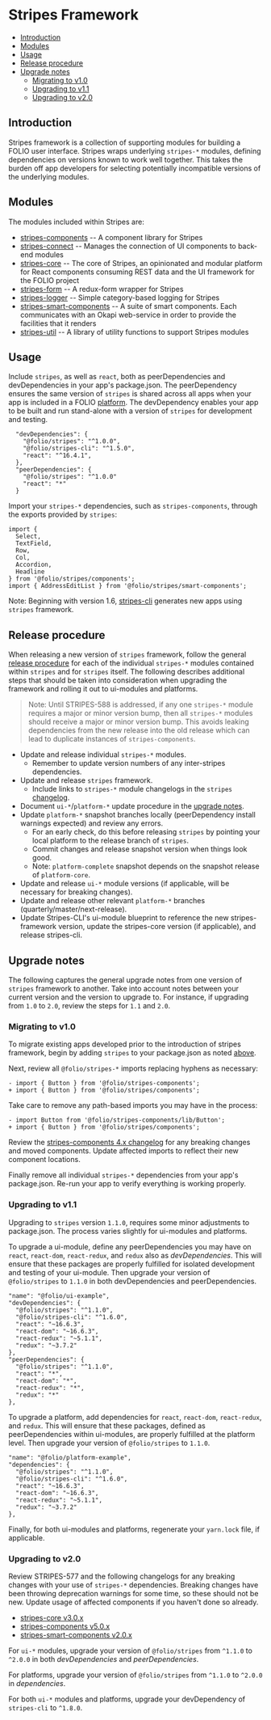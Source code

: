 # Stripes Framework

* [Introduction](#introduction)
* [Modules](#modules)
* [Usage](#usage)
* [Release procedure](#release-procedure)
* [Upgrade notes](#upgrade-notes)
    * [Migrating to v1.0](#migrating-to-v10)
    * [Upgrading to v1.1](#upgrading-to-v11)
    * [Upgrading to v2.0](#upgrading-to-v20)


## Introduction

Stripes framework is a collection of supporting modules for building a FOLIO user interface.  Stripes wraps underlying `stripes-*` modules, defining dependencies on versions known to work well together.  This takes the burden off app developers for selecting potentially incompatible versions of the underlying modules.


## Modules

The modules included within Stripes are:
* [stripes-components](https://github.com/folio-org/stripes-components) -- A component library for Stripes
* [stripes-connect](https://github.com/folio-org/stripes-connect) -- Manages the connection of UI components to back-end modules
* [stripes-core](https://github.com/folio-org/stripes-core) -- The core of Stripes, an opinionated and modular platform for React components consuming REST data and the UI framework for the FOLIO project
* [stripes-form](https://github.com/folio-org/stripes-form) -- A redux-form wrapper for Stripes
* [stripes-logger](https://github.com/folio-org/stripes-logger) -- Simple category-based logging for Stripes
* [stripes-smart-components](https://github.com/folio-org/stripes-smart-components) -- A suite of smart components. Each communicates with an Okapi web-service in order to provide the facilities that it renders
* [stripes-util](https://github.com/folio-org/stripes-util) -- A library of utility functions to support Stripes modules


## Usage

Include `stripes`, as well as `react`, both as peerDependencies and devDependencies in your app's package.json. The peerDependency ensures the same version of `stripes` is shared across all apps when your app is included in a FOLIO [platform](https://github.com/folio-org/stripes-sample-platform).  The devDependency enables your app to be built and run stand-alone with a version of `stripes` for development and testing.
```
  "devDependencies": {
    "@folio/stripes": "^1.0.0",
    "@folio/stripes-cli": "^1.5.0",
    "react": "^16.4.1",
  },
  "peerDependencies": {
    "@folio/stripes": "^1.0.0"
    "react": "*"
  }
```

Import your `stripes-*` dependencies, such as `stripes-components`, through the exports provided by `stripes`:
```
import {
  Select,
  TextField,
  Row,
  Col,
  Accordion,
  Headline
} from '@folio/stripes/components';
import { AddressEditList } from '@folio/stripes/smart-components';
```

Note: Beginning with version 1.6, [stripes-cli](https://github.com/folio-org/stripes-cli) generates new apps using `stripes` framework.


## Release procedure

When releasing a new version of `stripes` framework, follow the general [release procedure](./release-procedure.md) for each of the individual `stripes-*` modules contained within `stripes` and for `stripes` itself.  The following describes additional steps that should be taken into consideration when upgrading the framework and rolling it out to ui-modules and platforms.

> Note: Until STRIPES-588 is addressed, if any one `stripes-*` module requires a major or minor version bump, then all `stripes-*` modules should receive a major or minor version bump.  This avoids leaking dependencies from the new release into the old release which can lead to duplicate instances of `stripes-components`.

* Update and release individual `stripes-*` modules.
  * Remember to update version numbers of any inter-stripes dependencies.
* Update and release `stripes` framework.
  * Include links to `stripes-*` module changelogs in the `stripes` [changelog](https://github.com/folio-org/stripes/blob/master/CHANGELOG.md).
* Document `ui-*`/`platform-*` update procedure in the [upgrade notes](#upgrade-notes).
* Update `platform-*` snapshot branches locally (peerDependency install warnings expected) and review any errors.
  * For an early check, do this before releasing `stripes` by pointing your local platform to the release branch of `stripes`.
  * Commit changes and release snapshot version when things look good.
  * Note: `platform-complete` snapshot depends on the snapshot release of `platform-core`.
* Update and release `ui-*` module versions (if applicable, will be necessary for breaking changes).
* Update and release other relevant `platform-*` branches (quarterly/master/next-release).
* Update Stripes-CLI's ui-module blueprint to reference the new stripes-framework version, update the stripes-core version (if applicable), and release stripes-cli.


## Upgrade notes

The following captures the general upgrade notes from one version of `stripes` framework to another.  Take into account notes between your current version and the version to upgrade to.  For instance, if upgrading from `1.0` to `2.0`, review the steps for `1.1` and `2.0`.


### Migrating to v1.0

To migrate existing apps developed prior to the introduction of stripes framework, begin by adding `stripes` to your package.json as noted [above](#usage).

Next, review all `@folio/stripes-*` imports replacing hyphens as necessary:
```
- import { Button } from '@folio/stripes-components';
+ import { Button } from '@folio/stripes/components';
```

Take care to remove any path-based imports you may have in the process:
```
- import Button from '@folio/stripes-components/lib/Button';
+ import { Button } from '@folio/stripes/components';
```

Review the [stripes-components 4.x changelog](https://github.com/folio-org/stripes-components/blob/master/CHANGELOG.md#400-2018-10-02) for any breaking changes and moved components.  Update affected imports to reflect their new component locations.

Finally remove all individual `stripes-*` dependencies from your app's package.json.  Re-run your app to verify everything is working properly.


### Upgrading to v1.1

Upgrading to `stripes` version `1.1.0`, requires some minor adjustments to package.json.  The process varies slightly for ui-modules and platforms.

To upgrade a ui-module, define any peerDependencies you may have on `react`, `react-dom`, `react-redux`, and `redux` also as _devDependencies_. This will ensure that these packages are properly fulfilled for isolated development and testing of your ui-module. Then upgrade your version of `@folio/stripes` to `1.1.0` in both devDependencies and peerDependencies.

```
"name": "@folio/ui-example",
"devDependencies": {
  "@folio/stripes": "^1.1.0",
  "@folio/stripes-cli": "^1.6.0",
  "react": "~16.6.3",
  "react-dom": "~16.6.3",
  "react-redux": "~5.1.1",
  "redux": "~3.7.2"
},
"peerDependencies": {
  "@folio/stripes": "^1.1.0",
  "react": "*",
  "react-dom": "*",
  "react-redux": "*",
  "redux": "*"
},
```

To upgrade a platform, add dependencies for `react`, `react-dom`, `react-redux`, and `redux`. This will ensure that these packages, defined as peerDependencies within ui-modules, are properly fulfilled at the platform level. Then upgrade your version of `@folio/stripes` to `1.1.0`.

```
"name": "@folio/platform-example",
"dependencies": {
  "@folio/stripes": "^1.1.0",
  "@folio/stripes-cli": "^1.6.0",
  "react": "~16.6.3",
  "react-dom": "~16.6.3",
  "react-redux": "~5.1.1",
  "redux": "~3.7.2"
},
```

Finally, for both ui-modules and platforms, regenerate your `yarn.lock` file, if applicable.


### Upgrading to v2.0

Review STRIPES-577 and the following changelogs for any breaking changes with your use of `stripes-*` dependencies.  Breaking changes have been throwing deprecation warnings for some time, so these should not be new.  Update usage of affected components if you haven't done so already.
* [stripes-core v3.0.x](https://github.com/folio-org/stripes-core/blob/master/CHANGELOG.md#300-2019-01-15)
* [stripes-components v5.0.x](https://github.com/folio-org/stripes-components/blob/master/CHANGELOG.md#500-2019-01-15)
* [stripes-smart-components v2.0.x](https://github.com/folio-org/stripes-smart-components/blob/master/CHANGELOG.md#200-2019-01-16)

For `ui-*` modules, upgrade your version of `@folio/stripes` from `^1.1.0` to `^2.0.0` in both _devDependencies_ and _peerDependencies_.

For platforms, upgrade your version of `@folio/stripes` from `^1.1.0` to `^2.0.0` in _dependencies_.

For both `ui-*` modules and platforms, upgrade your devDependency of `stripes-cli` to `^1.8.0`.
